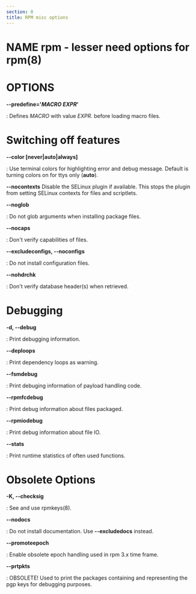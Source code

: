 ```yaml
---
section: 8
title: RPM misc options
---
```


NAME rpm - lesser need options for rpm(8)
=========================================

OPTIONS
=======

**\--predefine=\'***MACRO EXPR***\'**

:   Defines *MACRO* with value *EXPR*. before loading macro files.

Switching off features
======================

**\--color \[never\|auto\|always\]**

:   Use terminal colors for highlighting error and debug message.
    Default is turning colors on for ttys only (**auto**).

**\--nocontexts** Disable the SELinux plugin if available. This stops
the plugin from setting SELinux contexts for files and scriptlets.

**\--noglob**

:   Do not glob arguments when installing package files.

**\--nocaps**

:   Don\'t verify capabilities of files.

**\--excludeconfigs, \--noconfigs**

:   Do not install configuration files.

**\--nohdrchk**

:   Don\'t verify database header(s) when retrieved.

Debugging
=========

**-d, \--debug**

:   Print debugging information.

**\--deploops**

:   Print dependency loops as warning.

**\--fsmdebug**

:   Print debuging information of payload handling code.

**\--rpmfcdebug**

:   Print debug information about files packaged.

**\--rpmiodebug**

:   Print debug information about file IO.

**\--stats**

:   Print runtime statistics of often used functions.

Obsolete Options
================

**-K, \--checksig**

:   See and use rpmkeys(8).

**\--nodocs**

:   Do not install documentation. Use **\--excludedocs** instead.

**\--promoteepoch**

:   Enable obsolete epoch handling used in rpm 3.x time frame.

**\--prtpkts**

:   OBSOLETE! Used to print the packages containing and representing the
    pgp keys for debugging purposes.
